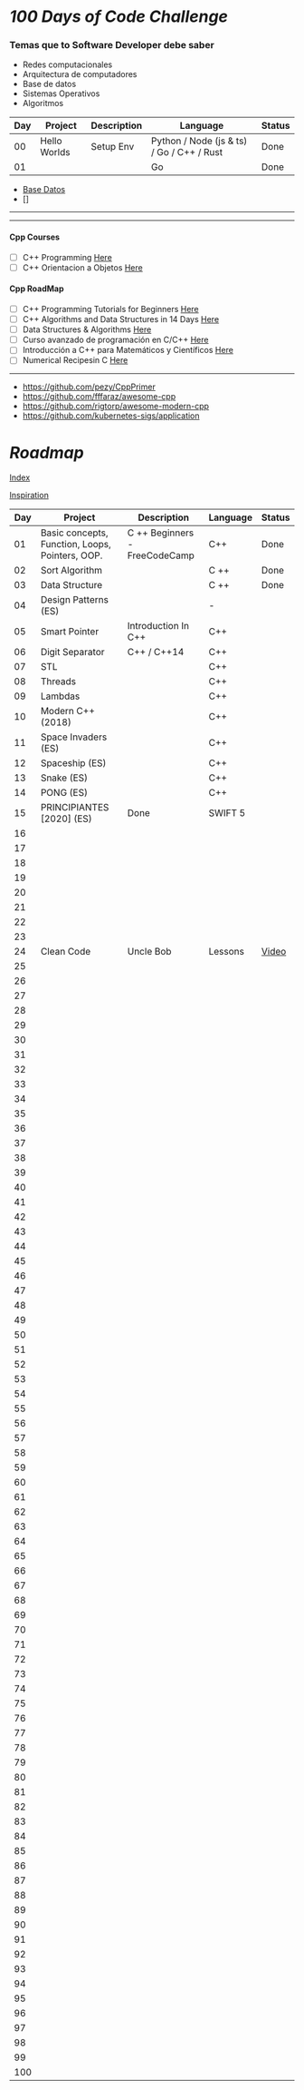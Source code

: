 # _100 Days of Code Challenge_

### Temas que to Software Developer debe saber
- Redes computacionales 
- Arquitectura de computadores 
- Base de datos 
- Sistemas Operativos
- Algoritmos 


|Day | Project	|Description	| Language | 	Status | 
|--- | -------- |---------------|--------- | --------- |  
|00  |Hello Worlds | Setup Env | Python / Node (js & ts) / Go / C++ / Rust|Done| 
|01  |  |   |   Go  |Done| 

- [Base Datos](https://github.com/FernandoFH/Base_Datos)
- []
---- 
---- 

#### Cpp Courses
- [ ] C++ Programming [Here](https://www.coursera.org/learn/initiation-programmation-cpp)
- [ ] C++ Orientacion a Objetos [Here](https://www.coursera.org/learn/programmation-orientee-objet-cpp)

#### Cpp RoadMap

- [ ] C++ Programming Tutorials for Beginners [Here](https://simplesnippets.tech/courses/cpp-programming-tutorials-for-beginners/)
- [ ] C++ Algorithms and Data Structures in 14 Days [Here](https://www.youtube.com/playlist?list=PLB7ZlVMcmjIDsjPQfjxT-_ClgEtr-udS2)
- [ ] Data Structures & Algorithms [Here](https://simplesnippets.tech/courses/data-structures-algorithms-course/)
- [ ] Curso avanzado de programación en C/C++ [Here](https://lordpakus.blogspot.com/p/tutorial-de-programacion-cc.html)
- [ ] Introducción a C++ para Matemáticos y Científicos [Here](https://rrgalvan.github.io/cpp-intro/)
- [ ] Numerical Recipesin C [Here](http://www.nrbook.com/a/bookcpdf.php) 
_____
- https://github.com/pezy/CppPrimer
- https://github.com/fffaraz/awesome-cpp
- https://github.com/rigtorp/awesome-modern-cpp
- https://github.com/kubernetes-sigs/application

# _Roadmap_

[Index](https://fernandofh.github.io/100_Days-Of-Code/)

[Inspiration](https://github.com/SeshanPillay25/100-days-of-code)
 				

|Day | Project	|Description	| Language | 	Status | 
|--- | -------- |---------------|--------- | --------- | 
|01  |Basic concepts, Function, Loops, Pointers, OOP. |C ++ Beginners - FreeCodeCamp|C++ |Done| [Video](https://www.youtube.com/watch?v=vLnPwxZdW4Y)|
|02  | Sort Algorithm |            	|C ++      | 	Done  | [Video](https://www.youtube.com/watch?v=Vv-gs437i2g&list=PLk6CEY9XxSICqQ9wicEpRh3jYNTtSHVOy) |
|03  | Data Structure |            	|C ++      | 	   Done  | [Video](https://www.youtube.com/watch?v=7tLVMUKLu2s&list=PLk6CEY9XxSIBG2Gv6-d1WE3Uxqx94o5B2) |
|04  | Design Patterns (ES) |            	|   -  | 	| [Video](https://www.youtube.com/watch?v=3qTmBcxGlWk&list=PLJkcleqxxobUJlz1Cm8WYd-F_kckkDvc8) |
|05 | Smart Pointer | Introduction In C++ |  C++  | 	| [Video](https://www.youtube.com/watch?v=wUzn0HljjRE&list=PLk6CEY9XxSIAI2K-sxrKzzSyT6UZR5ObP) |
|06 | Digit Separator | C++ / C++14 |  C++  | 	| [Video](https://www.youtube.com/watch?v=1EAL_RRCKhY&list=PLk6CEY9XxSIAloDTEauOy_ss9fEqSP4JR) |
|07 | STL |  |  C++  | 	| [Video](https://www.youtube.com/watch?v=LyGlTmaWEPs&list=PLk6CEY9XxSIA-xo3HRYC3M0Aitzdut7AA) |
|08 | Threads |  |  C++  | 	| [Video](https://www.youtube.com/watch?v=TPVH_coGAQs&list=PLk6CEY9XxSIAeK-EAh3hB4fgNvYkYmghp) |
|09 | Lambdas |  |  C++  | 	| [Video](https://www.youtube.com/playlist?list=PLs3KjaCtOwSaJfzcaQ5RpcDIx9PTe2bBP) |
|10 | Modern C++ (2018) |  |  C++  | 	| [Video](https://www.youtube.com/playlist?list=PLgnQpQtFTOGR50iIOtO36nK6aNPtVq98C) |
|11 | Space Invaders (ES)|  |  C++  | 	| [Video](https://www.youtube.com/playlist?list=PLDvxKtjp8t2l-3bihUrliFg_Z5q86xJSk) |
|12 | Spaceship (ES)|  |  C++  | 	| [Video](https://www.youtube.com/playlist?list=PLpOqH6AE0tNj8W0EGpoGG2CEMDJTt4ihZ) |
|13 | Snake (ES)|  |  C++  | 	| [Video](https://www.youtube.com/playlist?list=PL5C49018FA0EF2EC6) |
|14 | PONG (ES)|  |  C++  | 	| [Video](https://www.youtube.com/playlist?list=PL6hPvfzEEMDYe_i-Eimz5IAUUd5dzZ8sL) |
|15  |PRINCIPIANTES [2020] (ES) |  Done   	|SWIFT 5   | | [Video](https://www.youtube.com/watch?v=P6ko_I5GHbs) | 
|16  |        	|            	|          | 	       | 
|17  |        	|            	|          | 	       | 
|18  |        	|            	|          | 	       | 
|19  |        	|            	|          | 	       | 
|20  |        	|            	|          | 	       | 
|21  |        	|            	|          | 	       | 
|22  |        	|            	|          | 	       | 
|23  |        	|            	|          | 	       | 
|24 | Clean Code | Uncle Bob |   Lessons   |[Video](https://www.youtube.com/playlist?list=PLUxszVpqZTNShoypLQW9a4dEcffsoZT4k) |
|25  |        	|            	|          | 	       | 
|26  |        	|            	|          | 	       | 
|27  |        	|            	|          | 	       | 
|28  |        	|            	|          | 	       | 
|29  |        	|            	|          | 	       | 
|30  |        	|            	|          | 	       |  
|31  |        	|            	|          | 	       | 
|32  |        	|            	|          | 	       | 
|33  |        	|            	|          | 	       | 
|34  |        	|            	|          | 	       | 
|35  |        	|            	|          | 	       | 
|36  |        	|            	|          | 	       | 
|37  |        	|            	|          | 	       | 
|38  |        	|            	|          | 	       | 
|39  |        	|            	|          | 	       | 
|40  |        	|            	|          | 	       | 
|41  |        	|            	|          | 	       | 
|42  |        	|            	|          | 	       | 
|43  |        	|            	|          | 	       | 
|44  |        	|            	|          | 	       | 
|45  |        	|            	|          | 	       | 
|46  |        	|            	|          | 	       | 
|47  |        	|            	|          | 	       | 
|48  |        	|            	|          | 	       | 
|49  |        	|            	|          | 	       | 
|50  |        	|            	|          | 	       | 
|51  |        	|            	|          | 	       | 
|52  |        	|            	|          | 	       | 
|53  |        	|            	|          | 	       | 
|54  |        	|            	|          | 	       | 
|55  |        	|            	|          | 	       | 
|56  |        	|            	|          | 	       | 
|57  |        	|            	|          | 	       | 
|58  |        	|            	|          | 	       | 
|59  |        	|            	|          | 	       | 
|60  |        	|            	|          | 	       | 
|61  |        	|            	|          | 	       | 
|62  |        	|            	|          | 	       | 
|63  |        	|            	|          | 	       | 
|64  |        	|            	|          | 	       | 
|65  |        	|            	|          | 	       | 
|66  |        	|            	|          | 	       | 
|67  |        	|            	|          | 	       | 
|68  |        	|            	|          | 	       | 
|69  |        	|            	|          | 	       | 
|70  |        	|            	|          | 	       | 
|71  |        	|            	|          | 	       | 
|72  |        	|            	|          | 	       | 
|73  |        	|            	|          | 	       | 
|74  |        	|            	|          | 	       | 
|75  |        	|            	|          | 	       | 
|76  |        	|            	|          | 	       | 
|77  |        	|            	|          | 	       | 
|78  |        	|            	|          | 	       | 
|79  |        	|            	|          | 	       | 
|80  |        	|            	|          | 	       | 
|81  |        	|            	|          | 	       | 
|82  |        	|            	|          | 	       | 
|83  |        	|            	|          | 	       | 
|84  |        	|            	|          | 	       | 
|85  |        	|            	|          | 	       | 
|86  |        	|            	|          | 	       | 
|87  |        	|            	|          | 	       | 
|88  |        	|            	|          | 	       | 
|89  |        	|            	|          | 	       | 
|90  |        	|            	|          | 	       | 
|91  |        	|            	|          | 	       | 
|92  |        	|            	|          | 	       | 
|93  |        	|            	|          | 	       | 
|94  |        	|            	|          | 	       | 
|95  |        	|            	|          | 	       | 
|96  |        	|            	|          | 	       | 
|97  |        	|            	|          | 	       | 
|98  |        	|            	|          | 	       | 
|99  |        	|            	|          | 	       | 
|100  |        	|            	|          | 	       | 

